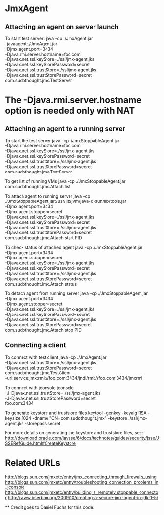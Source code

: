 JmxAgent
========

Attaching an agent on server launch
--------

To start test server:
    java -cp ./JmxAgent.jar \
        -javaagent:./JmxAgent.jar \
        -Djmx.agent.port=3434 \
        -Djava.rmi.server.hostname=foo.com \
        -Djavax.net.ssl.keyStore=./ssl/jmx-agent.jks \
        -Djavax.net.ssl.keyStorePassword=secret \
        -Djavax.net.ssl.trustStore=./ssl/jmx-agent.jks \
        -Djavax.net.ssl.trustStorePassword=secret \
        com.sudothought.jmx.TestServer

# The -Djava.rmi.server.hostname option is needed only with NAT

Attaching an agent to a running server
--------
To start the test server
    java -cp ./JmxStoppableAgent.jar \
        -Djava.rmi.server.hostname=foo.com \
        -Djavax.net.ssl.keyStore=./ssl/jmx-agent.jks \
        -Djavax.net.ssl.keyStorePassword=secret \
        -Djavax.net.ssl.trustStore=./ssl/jmx-agent.jks \
        -Djavax.net.ssl.trustStorePassword=secret \
        com.sudothought.jmx.TestServer

To get list of running VMs
    java  -cp ./JmxStoppableAgent.jar com.sudothought.jmx.Attach list

To attach agent to running server
    java  -cp ./JmxStoppableAgent.jar:/usr/lib/jvm/java-6-sun/lib/tools.jar \
        -Djmx.agent.port=3434 \
        -Djmx.agent.stopper=secret \
        -Djavax.net.ssl.keyStore=./ssl/jmx-agent.jks \
        -Djavax.net.ssl.keyStorePassword=secret \
        -Djavax.net.ssl.trustStore=./ssl/jmx-agent.jks \
        -Djavax.net.ssl.trustStorePassword=secret \
        com.sudothought.jmx.Attach start PID

To check status of attached agent
    java  -cp ./JmxStoppableAgent.jar \
        -Djmx.agent.port=3434 \
        -Djmx.agent.stopper=secret \
        -Djavax.net.ssl.keyStore=./ssl/jmx-agent.jks \
        -Djavax.net.ssl.keyStorePassword=secret \
        -Djavax.net.ssl.trustStore=./ssl/jmx-agent.jks \
        -Djavax.net.ssl.trustStorePassword=secret \
        com.sudothought.jmx.Attach status

To detach agent from running server
    java  -cp ./JmxStoppableAgent.jar \
        -Djmx.agent.port=3434 \
        -Djmx.agent.stopper=secret \
        -Djavax.net.ssl.keyStore=./ssl/jmx-agent.jks \
        -Djavax.net.ssl.keyStorePassword=secret \
        -Djavax.net.ssl.trustStore=./ssl/jmx-agent.jks \
        -Djavax.net.ssl.trustStorePassword=secret \
        com.sudothought.jmx.Attach stop PID


Connecting a client
--------
To connect with test client
    java -cp ./JmxAgent.jar \
        -Djavax.net.ssl.trustStore=./ssl/jmx-agent.jks \
        -Djavax.net.ssl.trustStorePassword=secret \
        com.sudothought.jmx.TestClient \
        -url:service:jmx:rmi://foo.com:3434/jndi/rmi://foo.com:3434/jmxrmi

To connect with jconsole
    jconsole \
        -J-Djavax.net.ssl.trustStore=./ssl/jmx-agent.jks \
        -J-Djavax.net.ssl.trustStorePassword=secret \
        foo.com:3434

To generate keystore and truststore files
    keytool -genkey -keyalg RSA -keysize 1024 -dname "CN=com.sudothought.jmx" -keystore ./ssl/jmx-agent.jks -storepass secret

For more details on generating the keystore and truststore files, see:
http://download.oracle.com/javase/6/docs/technotes/guides/security/jsse/JSSERefGuide.html#CreateKeystore

# Related URLs
http://blogs.sun.com/jmxetc/entry/jmx_connecting_through_firewalls_using
http://blogs.sun.com/jmxetc/entry/troubleshooting_connection_problems_in_jconsole
http://blogs.sun.com/jmxetc/entry/building_a_remotely_stoppable_connector
http://www.bserban.org/2009/10/creating-a-secure-jmx-agent-in-jdk-1-5/

** Credit goes to Daniel Fuchs for this code.